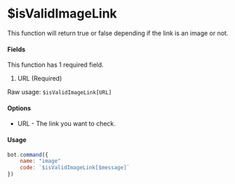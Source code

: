 # $isValidImageLink

This function will return true or false depending if the link is an image or not.

#### Fields

This function has 1 required field.

1. URL \(Required\)

Raw usage: `$isValidImageLink[URL]`

#### Options

* URL - The link you want to check.

#### Usage

```javascript
bot.command({
    name: "image"
    code: `$isValidImageLink[$message]`
})
```

